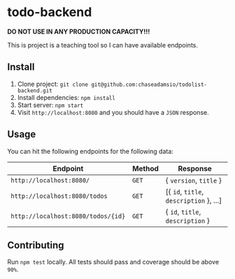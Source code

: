 # todo-backend

**DO NOT USE IN ANY PRODUCTION CAPACITY!!!**

This is project is a teaching tool so I can have available endpoints.

## Install

1. Clone project: `git clone git@github.com:chaseadamsio/todolist-backend.git`
1. Install dependencies: `npm install`
1. Start server: `npm start`
1. Visit `http://localhost:8080` and you should have a `JSON` response.

## Usage

You can hit the following endpoints for the following data:

| Endpoint                           | Method | Response                                |
| ---------------------------------- | ------ | --------------------------------------- |
| `http://localhost:8080/`           | `GET`  | { `version`, `title` }                  |
| `http://localhost:8080/todos`      | `GET`  | [{ `id`, `title`, `description` }, ...] |
| `http://localhost:8080/todos/{id}` | `GET`  | { `id`, `title`, `description` }        |


## Contributing

Run `npm test` locally. All tests should pass and  coverage should be above `90%`.

